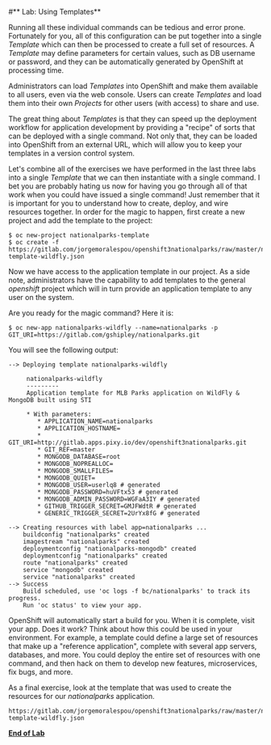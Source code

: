 #** Lab: Using Templates**

Running all these individual commands can be tedious and error prone.
Fortunately for you, all of this configuration can be put together into a single
*Template* which can then be processed to create a full set of resources. A
*Template* may define parameters for certain values, such as DB username or
password, and they can be automatically generated by OpenShift at processing
time.

Administrators can load *Templates* into OpenShift and make them available to
all users, even via the web console. Users can create *Templates* and load them
into their own *Projects* for other users (with access) to share and use.

The great thing about *Templates* is that they can speed up the deployment
workflow for application development by providing a "recipe" of sorts that can
be deployed with a single command.  Not only that, they can be loaded into
OpenShift from an external URL, which will allow you to keep your templates in a
version control system.

Let's combine all of the exercises we have performed in the last three labs into
a single *Template* that we can then instantiate with a single command.  I bet
you are probably hating us now for having you go through all of that work when
you could have issued a single command! Just remember that it is important for
you to understand how to create, deploy, and wire resources together.  In order
for the magic to happen, first create a new project and add the template to the
project:

````
$ oc new-project nationalparks-template
$ oc create -f https://gitlab.com/jorgemoralespou/openshift3nationalparks/raw/master/nationalparks-template-wildfly.json
````

Now we have access to the application template in our project.  As a side note, administrators have the capability to add templates to the general *openshift* project which will in turn provide an application template to any user on the system.

Are you ready for the magic command?  Here it is:

````
$ oc new-app nationalparks-wildfly --name=nationalparks -p GIT_URI=https://gitlab.com/gshipley/nationalparks.git 
````

You will see the following output:

````
--> Deploying template nationalparks-wildfly

     nationalparks-wildfly
     ---------
     Application template for MLB Parks application on WildFly & MongoDB built using STI

     * With parameters:
        * APPLICATION_NAME=nationalparks
        * APPLICATION_HOSTNAME=
        * GIT_URI=http://gitlab.apps.pixy.io/dev/openshift3nationalparks.git
        * GIT_REF=master
        * MONGODB_DATABASE=root
        * MONGODB_NOPREALLOC=
        * MONGODB_SMALLFILES=
        * MONGODB_QUIET=
        * MONGODB_USER=userlq8 # generated
        * MONGODB_PASSWORD=huVFtx53 # generated
        * MONGODB_ADMIN_PASSWORD=WGFaA3IY # generated
        * GITHUB_TRIGGER_SECRET=GMJFWdtR # generated
        * GENERIC_TRIGGER_SECRET=2UrYx8fG # generated

--> Creating resources with label app=nationalparks ...
    buildconfig "nationalparks" created
    imagestream "nationalparks" created
    deploymentconfig "nationalparks-mongodb" created
    deploymentconfig "nationalparks" created
    route "nationalparks" created
    service "mongodb" created
    service "nationalparks" created
--> Success
    Build scheduled, use 'oc logs -f bc/nationalparks' to track its progress.
    Run 'oc status' to view your app.
````

OpenShift will automatically start a build for you. When it is complete, visit
your app. Does it work? Think about how this could be used in your environment.
For example, a template could define a large set of resources that make up a
"reference application", complete with several app servers, databases, and more.
You could deploy the entire set of resources with one command, and then hack on
them to develop new features, microservices, fix bugs, and more.

As a final exercise, look at the template that was used to create the
resources for our *nationalparks* application.

````
https://gitlab.com/jorgemoralespou/openshift3nationalparks/raw/master/nationalparks-template-wildfly.json
````

**[End of Lab](/)**
